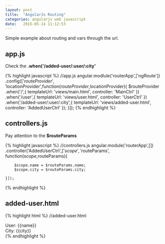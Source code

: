 ```yaml
---
layout: post
title:  "AngularJs Routing"
categories: angularjs web javascript
date:   2015-05-14 11:12:53
---
```


Simple example about routing and vars through the url.

## app.js

Check the  **.when('/added-user/:user/:city'**

{% highlight javascript %}
//app.js
angular.modlule('routerApp',['ngRoute'])
    .config(['$routeProvider','$locationProvider',function($routeProvider,$locationProvider){
        $routeProvider
            .when('/',{
                templateUrl: 'views/main.html',
                controller: 'MainCtrl'
            })
            .when('/user',{
                templateUrl: 'views/user.html',
                controller: 'UserCtrl'
            })
            .when('/added-user/:user/:city',{
                templateUrl: 'views/added-user.html',
                controller: 'AddedUserCtrl'
            });
    }]);
{% endhighlight %}

## controllers.js 

Pay attention to the **$routeParams**

{% highlight javascript %}
//controllers.js
angular.module('routerApp',[])
    .controller('AddedUserCtrl',['$scope','$routeParams', function($scope,$routeParams){
        
        $scope.name = $routeParams.name;
        $scope.city = $routeParams.city;

    }]);
{% endhighlight %}

## added-user.html

{% highlight html %}
//added-user.html
<div>User: {{name}}</div>
<div>City: {{city}}</div>
{% endhighlight %}

